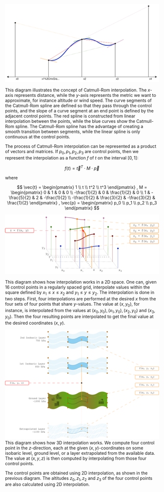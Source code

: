 ![Catmull-Rom Interpolation](images/catmull-rom-interpolation.svg)

This diagram illustrates the concept of Catmull-Rom interpolation. The $x$-axis represents distance, while the $y$-axis represents the metric we want to approximate, for instance altitude or wind speed. The curve segments of the Catmull-Rom spline are defined so that they pass through the control points, and the slope of a curve segment at an end point is defined by the adjacent control points. The red spline is constructed from linear interpolation between the points, while the blue curves show the Catmull-Rom spline. The Catmull-Rom spline has the advantage of creating a smooth transition between segments, while the linear spline is only continuous at the control points.

The process of Catmull-Rom interpolation can be represented as a product of vectors and matrices. If $p_0, p_1, p_2, p_3$ are control points, then we represent the interpolation as a function $f$ of $t$ on the interval $[0, 1]$:

$$
f(t) = \vec{t}^T \cdot M \cdot \vec{p}
$$

where 

$$
\vec{t} = 
\begin{pmatrix} 
1 \\ 
t \\ 
t^2 \\
t^3 
\end{pmatrix}
, 
M =
\begin{pmatrix}
0 & 1 & 0 & 0 \\
-\frac{1}{2} & 0 & \frac{1}{2} & 0 \\
1 & -\frac{5}{2} & 2 & -\frac{1}{2} \\
-\frac{1}{2} & \frac{3}{2} & -\frac{3}{2} & \frac{1}{2}
\end{pmatrix}
,
\vec{p} =
\begin{pmatrix}
p_0 \\
p_1 \\
p_2 \\
p_3
\end{pmatrix}
$$

![Interpolation in 2D](images/interpolation-2d.svg)

This diagram shows how interpolation works in a 2D space. One can, given 16 control points in a regularly spaced grid, interpolate values within the square defined by $x_1 \leq x \leq x_2$ and $y_1 \leq y \leq y_2$. The interpolation is done in two steps. First, four interpolations are performed at the desired $x$ from the four sets of four points that share $y$-values. The value at $(x, y_0)$, for instance, is interpolated from the values at $(x_0, y_0), (x_1, y_0), (x_2, y_0)$ and $(x_3, y_0)$. Then the four resulting points are interpolated to get the final value at the desired coordinates $(x, y)$.

![Vertical Interpolation](images/vertical-interpolation.svg)
This diagram shows how 3D interpolation works. We compute four control point in the $z$-direction, each at the given $(x, y)$-coordinates on some isobaric level, ground level, or a layer extrapolated from the available data. The value at $(x, y, z)$ is then computed by interpolating from those four control points.

The control points are obtained using 2D interpolation, as shown in the previous diagram. The altitudes $z_0, z_1, z_2$ and $z_3$ of the four control points are also calculated using 2D interpolation. 